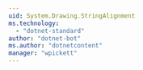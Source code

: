 ```yaml
---
uid: System.Drawing.StringAlignment
ms.technology: 
  - "dotnet-standard"
author: "dotnet-bot"
ms.author: "dotnetcontent"
manager: "wpickett"
---
```

